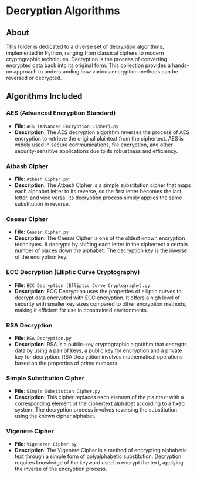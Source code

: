 # Decryption Algorithms

## About
This folder is dedicated to a diverse set of decryption algorithms, implemented in Python, ranging from classical ciphers to modern cryptographic techniques. Decryption is the process of converting encrypted data back into its original form. This collection provides a hands-on approach to understanding how various encryption methods can be reversed or decrypted.

## Algorithms Included

### AES (Advanced Encryption Standard)
- **File**: `AES (Advanced Encryption Cipher).py`
- **Description**: The AES decryption algorithm reverses the process of AES encryption to retrieve the original plaintext from the ciphertext. AES is widely used in secure communications, file encryption, and other security-sensitive applications due to its robustness and efficiency.

### Atbash Cipher
- **File**: `Atbash Cipher.py`
- **Description**: The Atbash Cipher is a simple substitution cipher that maps each alphabet letter to its reverse, so the first letter becomes the last letter, and vice versa. Its decryption process simply applies the same substitution in reverse.

### Caesar Cipher
- **File**: `Ceasar Cipher.py`
- **Description**: The Caesar Cipher is one of the oldest known encryption techniques. It decrypts by shifting each letter in the ciphertext a certain number of places down the alphabet. The decryption key is the inverse of the encryption key.

### ECC Decryption (Elliptic Curve Cryptography)
- **File**: `ECC Decryption (Elliptic Curve Cryptography).py`
- **Description**: ECC Decryption uses the properties of elliptic curves to decrypt data encrypted with ECC encryption. It offers a high level of security with smaller key sizes compared to other encryption methods, making it efficient for use in constrained environments.

### RSA Decryption
- **File**: `RSA Decryption.py`
- **Description**: RSA is a public-key cryptographic algorithm that decrypts data by using a pair of keys, a public key for encryption and a private key for decryption. RSA Decryption involves mathematical operations based on the properties of prime numbers.

### Simple Substitution Cipher
- **File**: `Simple Subsitution Cipher.py`
- **Description**: This cipher replaces each element of the plaintext with a corresponding element of the ciphertext alphabet according to a fixed system. The decryption process involves reversing the substitution using the known cipher alphabet.

### Vigenère Cipher
- **File**: `Vigenerer Cipher.py`
- **Description**: The Vigenère Cipher is a method of encrypting alphabetic text through a simple form of polyalphabetic substitution. Decryption requires knowledge of the keyword used to encrypt the text, applying the inverse of the encryption process.
